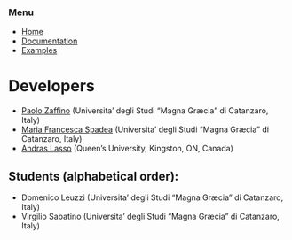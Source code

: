 ### Menu

* [Home](https://pzaffino.github.io/SlicerArduinoController/index)
* [Documentation](https://pzaffino.github.io/SlicerArduinoController/documentation)
* [Examples](https://pzaffino.github.io/SlicerArduinoController/examples)


# Developers

* [Paolo Zaffino](http://dmsc.unicz.it/personale/docente/paolozaffino) (Universita’ degli Studi “Magna Græcia” di Catanzaro, Italy)
* [Maria Francesca Spadea](http://dmsc.unicz.it/personale/docente/mariafrancescaspadea) (Universita’ degli Studi “Magna Græcia” di Catanzaro, Italy)
* [Andras Lasso](http://perk.cs.queensu.ca/users/lasso) (Queen’s University, Kingston, ON, Canada)

## Students (alphabetical order):

* Domenico Leuzzi (Universita’ degli Studi “Magna Græcia” di Catanzaro, Italy)
* Virgilio Sabatino (Universita’ degli Studi “Magna Græcia” di Catanzaro, Italy)
